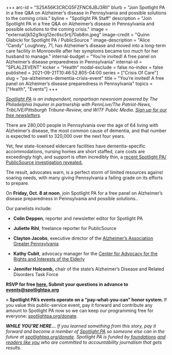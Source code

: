 +++
arc-id = "S25A56K3CRCG5FZFNC6JBJ3RII"
blurb = "Join Spotlight PA in a free Q&A on Alzheimer’s disease in Pennsylvania and possible solutions to the coming crisis."
byline = "Spotlight PA Staff"
description = "Join Spotlight PA in a free Q&A on Alzheimer’s disease in Pennsylvania and possible solutions to the coming crisis."
image = "external/jk52g1krg12ec6sc5rtj70ab8m.jpeg"
image-credit = "Quinn Glabicki for Spotlight PA / PublicSource "
image-description = "Alice “Candy” Loughney, 71, has Alzheimer’s disease and moved into a long-term care facility in Monroeville after her symptoms became too much for her husband to manage."
internal-budget = "You’re invited! A free panel on Alzheimer’s disease preparedness in Pennsylvania"
internal-id = "SPLALZEVENT"
kicker = "Health"
modal-exclude = false
no-index = false
published = 2021-09-21T10:46:52.805-04:00
series = ["Crisis Of Care"]
slug = "pa-alzheimers-dementia-crisis-event"
title = "You’re invited! A free panel on Alzheimer’s disease preparedness in Pennsylvania"
topics = ["Health", "Events"]
+++

<a href="https://www.spotlightpa.org/"><i>Spotlight PA</i></a><i> is an independent, nonpartisan newsroom powered by The Philadelphia Inquirer in partnership with PennLive/The Patriot-News, TribLIVE/Pittsburgh Tribune-Review, and WITF Public Media. </i><a href="https://www.spotlightpa.org/newsletters"><i>Sign up for our free newsletters</i></a><i>.</i>

There are 280,000 people in Pennsylvania over the age of 64 living with Alzheimer’s disease, the most common cause of dementia, and that number is expected to swell to 320,000 over the next four years.

Yet, few state-licensed eldercare facilities have dementia-specific accommodations, nursing homes are short staffed, care costs are exceedingly high, and support is often incredibly thin, a <a href="https://www.spotlightpa.org/news/2021/09/pa-alzheimers-dementia-crisis-unprepared/">recent Spotlight PA/ PublicSource investigation revealed.</a>

The result, advocates warn, is a perfect storm of limited resources against soaring needs, with many giving Pennsylvania a failing grade on its efforts to prepare.

On <b>Friday, Oct. 8 at noon</b>, join Spotlight PA for a free panel on Alzheimer’s disease preparedness in Pennsylvania and possible solutions..

Our panelists include:

- <b>Colin Deppen</b>, reporter and newsletter editor for Spotlight PA

- <b>Juliette Rihl</b>, freelance reporter for PublicSource

- <b>Clayton Jacobs</b>, executive director of the <a href="https://www.alz.org/pa">Alzheimer’s Association Greater Pennsylvania</a>

- <b>Kathy Cubit</b>, advocacy manager for the <a href="https://www.carie.org/" target="_blank">Center for Advocacy for the Rights and Interests of the Elderly</a>

- <b>Jennifer Holcomb,</b> chair of the state’s Alzheimer’s Disease and Related Disorders Task Force

<b>RSVP for free </b><a href="https://inquirer.zoom.us/webinar/register/WN_ldqX9CoUT2acyNRIpJP2BA"><b>here.</b></a><b> Submit your questions in advance to </b><a href="mailto:events@spotlightpa.org"><b>events@spotlightpa.org</b></a>

» <b>Spotlight PA’s events operate on a “pay-what-you-can” honor system. </b>If you value this public-service event, pay it forward and contribute any amount to Spotlight PA now so we can keep our programming free for everyone: <a href="http://checkout.fundjournalism.org/memberform?org_id=spotlightpa&campaign=701f4000000TVuXAAW">spotlightpa.org/donate</a>.

<script src="https://www.spotlightpa.org/embed.js" async></script><div data-spl-embed-version="1" data-spl-src="https://www.spotlightpa.org/embeds/newsletter/"></div>

<i><b>WHILE YOU’RE HERE...</b></i><i> If you learned something from this story, pay it forward and become a member of </i><a href="https://www.spotlightpa.org/"><i>Spotlight PA</i></a><i> so someone else can in the future at </i><a href="http://spotlightpa.org/donate"><i>spotlightpa.org/donate</i></a><i>. Spotlight PA is funded by</i><a href="https://www.spotlightpa.org/support"><i> foundations</i></a><i> </i><a href="https://www.spotlightpa.org/support"><i>and readers like you</i></a><i> who are committed to accountability journalism that gets results.</i>

